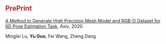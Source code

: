 ## <span style="color:brown">PrePrint</span>

[A Method to Generate High Precision Mesh Model and RGB-D Dataset for 6D Pose Estimation Task](https://arxiv.org/abs/2011.08771), Axiv, 2020.

Minglei Lu, **Yu Guo**, Fei Wang, Zheng Dang
